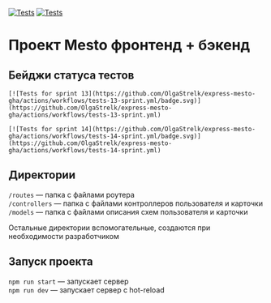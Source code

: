 [![Tests](https://github.com/yandex-praktikum/express-mesto-gha/actions/workflows/tests-13-sprint.yml/badge.svg)](https://github.com/yandex-praktikum/express-mesto-gha/actions/workflows/tests-13-sprint.yml) [![Tests](https://github.com/yandex-praktikum/express-mesto-gha/actions/workflows/tests-14-sprint.yml/badge.svg)](https://github.com/yandex-praktikum/express-mesto-gha/actions/workflows/tests-14-sprint.yml)
# Проект Mesto фронтенд + бэкенд



## Бейджи статуса тестов

```
[![Tests for sprint 13](https://github.com/OlgaStrelk/express-mesto-gha/actions/workflows/tests-13-sprint.yml/badge.svg)](https://github.com/OlgaStrelk/express-mesto-gha/actions/workflows/tests-13-sprint.yml) 

[![Tests for sprint 14](https://github.com/OlgaStrelk/express-mesto-gha/actions/workflows/tests-14-sprint.yml/badge.svg)](https://github.com/OlgaStrelk/express-mesto-gha/actions/workflows/tests-14-sprint.yml)
```


## Директории

`/routes` — папка с файлами роутера  
`/controllers` — папка с файлами контроллеров пользователя и карточки   
`/models` — папка с файлами описания схем пользователя и карточки  
  
Остальные директории вспомогательные, создаются при необходимости разработчиком

## Запуск проекта

`npm run start` — запускает сервер   
`npm run dev` — запускает сервер с hot-reload
